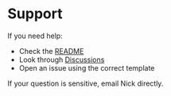 # Support

If you need help:
- Check the [README](../README.md)
- Look through [Discussions](https://github.com/LayeredCraft/.github/discussions)
- Open an issue using the correct template

If your question is sensitive, email Nick directly.